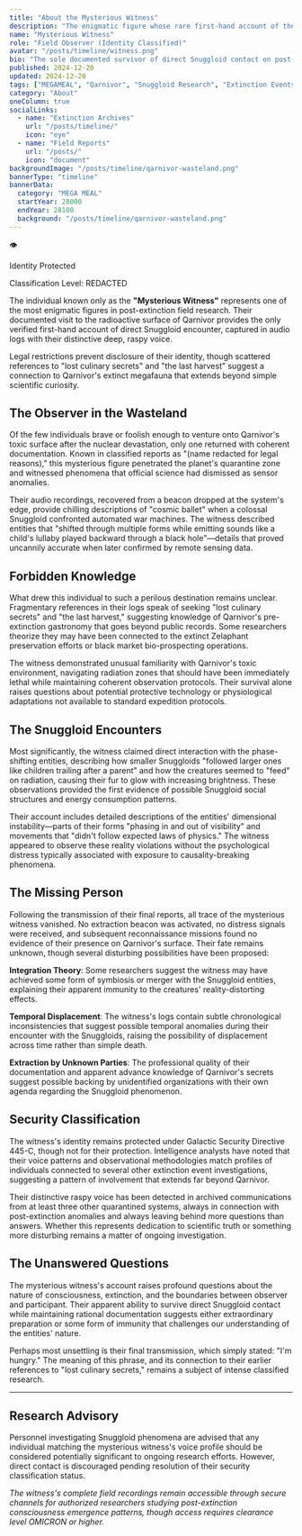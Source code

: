 ```yaml
---
title: "About the Mysterious Witness"
description: "The enigmatic figure whose rare first-hand account of the Qarnivor extinction provides our only glimpse into the Snuggloid emergence."
name: "Mysterious Witness"
role: "Field Observer (Identity Classified)"
avatar: "/posts/timeline/witness.png"
bio: "The sole documented survivor of direct Snuggloid contact on post-extinction Qarnivor"
published: 2024-12-20
updated: 2024-12-20
tags: ["MEGAMEAL", "Qarnivor", "Snuggloid Research", "Extinction Events", "Classified Personnel"]
category: "About"
oneColumn: true
socialLinks:
  - name: "Extinction Archives"
    url: "/posts/timeline/"
    icon: "eye"
  - name: "Field Reports"
    url: "/posts/"
    icon: "document"
backgroundImage: "/posts/timeline/qarnivor-wasteland.png"
bannerType: "timeline"
bannerData:
  category: "MEGA MEAL"
  startYear: 28000
  endYear: 28100
  background: "/posts/timeline/qarnivor-wasteland.png"
---
```


<div className="flex flex-col md:flex-row gap-6 mb-8">
  <div className="md:w-1/3">
    <div className="w-full h-64 rounded-lg shadow-lg bg-gradient-to-br from-gray-400 to-gray-600 dark:from-gray-700 dark:to-gray-900 flex items-center justify-center">
      <div className="text-center text-gray-200 dark:text-gray-400">
        <div className="text-4xl mb-2">👁️</div>
        <p className="text-sm italic">Identity Protected</p>
        <p className="text-xs">Classification Level: REDACTED</p>
      </div>
    </div>
  </div>
  <div className="md:w-2/3">
    <p className="text-lg text-gray-700 dark:text-neutral-300 mb-4">
      The individual known only as the <strong>"Mysterious Witness"</strong> represents one of the most enigmatic figures in post-extinction field research. Their documented visit to the radioactive surface of Qarnivor provides the only verified first-hand account of direct Snuggloid encounter, captured in audio logs with their distinctive deep, raspy voice.
    </p>
    <p className="text-lg text-gray-700 dark:text-neutral-300 mb-4 italic">
      Legal restrictions prevent disclosure of their identity, though scattered references to "lost culinary secrets" and "the last harvest" suggest a connection to Qarnivor's extinct megafauna that extends beyond simple scientific curiosity.
    </p>
  </div>
</div>

## The Observer in the Wasteland

Of the few individuals brave or foolish enough to venture onto Qarnivor's toxic surface after the nuclear devastation, only one returned with coherent documentation. Known in classified reports as "<span className="text-gray-700 dark:text-neutral-400 italic">(name redacted for legal reasons)</span>," this mysterious figure penetrated the planet's quarantine zone and witnessed phenomena that official science had dismissed as sensor anomalies.

Their audio recordings, recovered from a beacon dropped at the system's edge, provide chilling descriptions of "cosmic ballet" when a colossal Snuggloid confronted automated war machines. The witness described entities that "shifted through multiple forms while emitting sounds like a child's lullaby played backward through a black hole"—details that proved uncannily accurate when later confirmed by remote sensing data.

## Forbidden Knowledge

What drew this individual to such a perilous destination remains unclear. Fragmentary references in their logs speak of seeking "lost culinary secrets" and "the last harvest," suggesting knowledge of Qarnivor's pre-extinction gastronomy that goes beyond public records. Some researchers theorize they may have been connected to the extinct Zelaphant preservation efforts or black market bio-prospecting operations.

The witness demonstrated unusual familiarity with Qarnivor's toxic environment, navigating radiation zones that should have been immediately lethal while maintaining coherent observation protocols. Their survival alone raises questions about potential protective technology or physiological adaptations not available to standard expedition protocols.

## The Snuggloid Encounters

Most significantly, the witness claimed direct interaction with the phase-shifting entities, describing how smaller Snuggloids "followed larger ones like children trailing after a parent" and how the creatures seemed to "feed" on radiation, causing their fur to glow with increasing brightness. These observations provided the first evidence of possible Snuggloid social structures and energy consumption patterns.

Their account includes detailed descriptions of the entities' dimensional instability—parts of their forms "phasing in and out of visibility" and movements that "didn't follow expected laws of physics." The witness appeared to observe these reality violations without the psychological distress typically associated with exposure to causality-breaking phenomena.

## The Missing Person

Following the transmission of their final reports, all trace of the mysterious witness vanished. No extraction beacon was activated, no distress signals were received, and subsequent reconnaissance missions found no evidence of their presence on Qarnivor's surface. Their fate remains unknown, though several disturbing possibilities have been proposed:

**Integration Theory**: Some researchers suggest the witness may have achieved some form of symbiosis or merger with the Snuggloid entities, explaining their apparent immunity to the creatures' reality-distorting effects.

**Temporal Displacement**: The witness's logs contain subtle chronological inconsistencies that suggest possible temporal anomalies during their encounter with the Snuggloids, raising the possibility of displacement across time rather than simple death.

**Extraction by Unknown Parties**: The professional quality of their documentation and apparent advance knowledge of Qarnivor's secrets suggest possible backing by unidentified organizations with their own agenda regarding the Snuggloid phenomenon.

## Security Classification

The witness's identity remains protected under Galactic Security Directive 445-C, though not for their protection. Intelligence analysts have noted that their voice patterns and observational methodologies match profiles of individuals connected to several other extinction event investigations, suggesting a pattern of involvement that extends far beyond Qarnivor.

Their distinctive raspy voice has been detected in archived communications from at least three other quarantined systems, always in connection with post-extinction anomalies and always leaving behind more questions than answers. Whether this represents dedication to scientific truth or something more disturbing remains a matter of ongoing investigation.

## The Unanswered Questions

The mysterious witness's account raises profound questions about the nature of consciousness, extinction, and the boundaries between observer and participant. Their apparent ability to survive direct Snuggloid contact while maintaining rational documentation suggests either extraordinary preparation or some form of immunity that challenges our understanding of the entities' nature.

Perhaps most unsettling is their final transmission, which simply stated: "I'm hungry." The meaning of this phrase, and its connection to their earlier references to "lost culinary secrets," remains a subject of intense classified research.

---

## Research Advisory

Personnel investigating Snuggloid phenomena are advised that any individual matching the mysterious witness's voice profile should be considered potentially significant to ongoing research efforts. However, direct contact is discouraged pending resolution of their security classification status.

*The witness's complete field recordings remain accessible through secure channels for authorized researchers studying post-extinction consciousness emergence patterns, though access requires clearance level OMICRON or higher.*